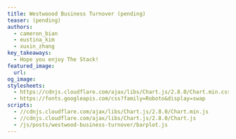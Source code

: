 ```yaml
---
title: Westwoood Business Turnover (pending)
teaser: (pending)
authors:
  - cameron_bian
  - eustina_kim
  - xuxin_zhang
key_takeaways:
  - Hope you enjoy The Stack!
featured_image:
  url:
og_image:
stylesheets:
  - https://cdnjs.cloudflare.com/ajax/libs/Chart.js/2.8.0/Chart.min.css
  - https://fonts.googleapis.com/css?family=Roboto&display=swap
scripts:
  - //cdnjs.cloudflare.com/ajax/libs/Chart.js/2.8.0/Chart.min.js
  - //cdnjs.cloudflare.com/ajax/libs/Chart.js/2.8.0/Chart.js
  - /js/posts/westwood-business-turnover/barplot.js
---
```


<div>
    <canvas id= "bar-chart" width="800" height="450"></canvas>
</div>

<script src="https://cdn.jsdelivr.net/npm/chart.js@2.8.0"></script>
